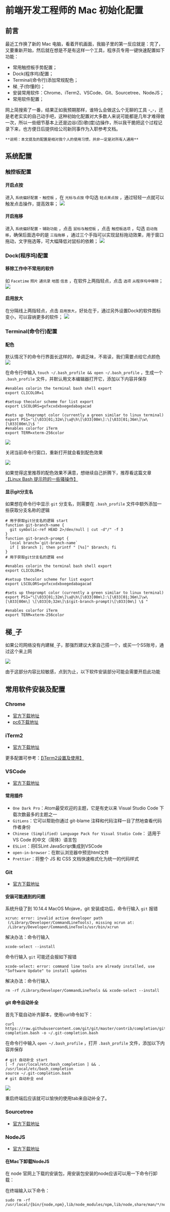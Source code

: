 # 前端开发工程师的 Mac 初始化配置

## 前言

最近工作换了新的 Mac 电脑，看着开机画面，我脑子里的第一反应就是：完了，又要重新开始，然后就在想是不是有这样一个工具，程序员专用一键快速配置如下功能：

- 常用触控板手势配置；
- Dock(程序坞)配置；
- Terminal(命令行)添加常规配色；
- 梯`_`子(你懂的)；
- 安装常用软件：Chrome、iTerm2、VSCode、Git、Sourcetree、NodeJS；
- 常用软件配置；

网上简搜索了一番，结果正如我预期那样，谁特么会做这么个无聊的工具 -_-，还是老老实实的自己动手吧，这种初始化配置对大多数人来说可能都是几年才难得做一次，所以一些细节基本上还是边谷(百)歌(度)边操作，所以我干脆把这个过程记录下来，也方便日后提供给公司新同事作为入职参考文档。

    **说明：本文提及的配置是相对我个人的使用习惯，并非一定是对所有人通用**

## 系统配置

### 触控板配置

#### 开启点按

进入 `系统偏好配置` - `触控板` ，在 `光标与点按` 中勾选 `轻点来点按` ，通过轻轻一点就可以触发点击操作，提高效率；
![](https://raw.githubusercontent.com/gafish/gafish.github.com/master/images/WX20190622-154317@2x.png)

#### 开启拖移

进入 `系统偏好配置` - `辅助功能` ，点击 `鼠标与触控板` ，点击 `触控板选项` ，勾选 `启动拖移`，确保后面选中的是 `三指拖移` ，通过三个手指可以实现鼠标拖动效果，用于窗口拖动，文字拖选等，可大幅降低对鼠标的依赖；
![](https://raw.githubusercontent.com/gafish/gafish.github.com/master/images/WX20190622-154126@2x.png)

### Dock(程序坞)配置

#### 移除工作中不常用的软件

如 `Facetime` `照片` `通讯录` `地图` `信息` ，在软件上两指轻点，点击 `选项` `从程序坞中移除`；
![](https://raw.githubusercontent.com/gafish/gafish.github.com/master/images/WX20190622-155744@2x.png)

#### 启用放大

在分隔线上两指轻点，点击 `启用放大`，好处在于，通过另外设置Dock的软件图标变小，可以容纳更多的软件；
![](https://raw.githubusercontent.com/gafish/gafish.github.com/master/images/WX20190622-161446@2x.png)

### Terminal(命令行)配置

#### 配色

默认情况下的命令行界面长这样的，单调乏味，不易读，我们需要点给它点颜色
![](https://raw.githubusercontent.com/gafish/gafish.github.com/master/images/WX20190622-162853@2x.png)

在命令行中输入 `touch ~/.bash_profile && open ~/.bash_profile` ，生成一个 `.bash_profile` 文件，并默认用文本编辑器打开它，添加以下内容并保存

```
#enables colorin the terminal bash shell export
export CLICOLOR=1

#setsup thecolor scheme for list export
export LSCOLORS=gxfxcxdxbxegedabagacad
 
#sets up theprompt color (currently a green similar to linux terminal)
export PS1='\[\033[01;32m\]\u@\h\[\033[00m\]:\[\033[01;36m\]\w\[\033[00m\]\$ '
#enables colorfor iTerm
export TERM=xterm-256color
```

![](https://raw.githubusercontent.com/gafish/gafish.github.com/master/images/WX20190622-163839@2x.png)

关闭当前命令行窗口，重新打开就会看到配色效果

![](https://raw.githubusercontent.com/gafish/gafish.github.com/master/images/WX20190622-164145@2x.png)

如果觉得这里推荐的配色效果不满意，想继续自己折腾下，推荐看这篇文章 [【Linux Bash 提示符的一些骚操作】](https://linux.cn/article-8711-1.html)

#### 显示git分支名

如果想在命令行中显示 `git` 分支名，则需要在 `.bash_profile` 文件中额外添加一些获取分支名称的逻辑

```
# 用于获取git分支名的逻辑 start
function git-branch-name {
  git symbolic-ref HEAD 2>/dev/null | cut -d"/" -f 3
}
function git-branch-prompt {
  local branch=`git-branch-name`
  if [ $branch ]; then printf " [%s]" $branch; fi
}
# 用于获取git分支名的逻辑 end

#enables colorin the terminal bash shell export
export CLICOLOR=1

#setsup thecolor scheme for list export
export LSCOLORS=gxfxcxdxbxegedabagacad
 
#sets up theprompt color (currently a green similar to linux terminal)
export PS1="\[\033[01;32m\]\u@\h\[\033[00m\]:\[\033[01;36m\]\w\[\033[00m\] \[\033[0;32m\]\$(git-branch-prompt)\[\033[0m\] \$ "

#enables colorfor iTerm
export TERM=xterm-256color
```

## 梯`_`子

如果公司网络没有内建梯`_`子，那强烈建议大家自己搭一个，或买一个SS账号，通过这个来上网

![](https://raw.githubusercontent.com/gafish/gafish.github.com/master/images/WX20190622-170227@2x.png)

由于这部分内容比较敏感，点到为止，以下软件安装部分可能会需要开启此功能

## 常用软件安装及配置

### Chrome

- [官方下载地址](https://www.google.com/chrome/)
- [pc6下载地址](http://www.pc6.com/mac/110545.html)

### iTerm2

- [官方下载地址](https://www.iterm2.com/)

更多配置可参考：[【iTerm2设置及使用】](https://www.cnblogs.com/guiyuhua/p/8610629.html)

### VSCode

- [官方下载地址](https://code.visualstudio.com/)

#### 常用插件

- `One Dark Pro`：Atom最受欢迎的主题，它是有史以来 Visual Studio Code 下载次数最多的主题之一
- `GitLens`：它可以帮助你通过 git-blame 注释和代码注释一目了然地查看代码作者身份
- `Chinese (Simplified) Language Pack for Visual Studio Code`： 适用于 VS Code 的中文（简体）语言包
- `ESLint`：将ESLint JavaScript集成到VSCode
- `open-in-browser`：在默认浏览器中预览html文件
- `Prettier`：将整个 JS 和 CSS 文档快速格式化为统一的代码样式

### Git

- [官方下载地址](https://git-scm.com/)

#### 安装可能遇到的问题

系统升级了到 10.14.4 MacOS Mojave，git 安装成功后，命令行输入 `git` 报错
```
xcrun: error: invalid active developer path
 (/Library/Developer/CommandLineTools), missing xcrun at:
 /Library/Developer/CommandLineTools/usr/bin/xcrun
```
解决办法：命令行输入
```
xcode-select --install
```
命令行输入 `git` 可能还会报如下报错
```
xcode-select: error: command line tools are already installed, use "Software Update" to install updates
```
解决办法：命令行输入
```
rm -rf /Library/Developer/CommandLineTools && xcode-select --install
```

#### git 命令自动补全

首先下载自动补齐脚本，使用curl命令如下：
```
curl https://raw.githubusercontent.com/git/git/master/contrib/completion/git-completion.bash -o ~/.git-completion.bash
```
在命令行中输入 `open ~/.bash_profile` ，打开 `.bash_profile` 文件，添加以下内容并保存
```
# git 自动补全 start
[ -f /usr/local/etc/bash_completion ] && . /usr/local/etc/bash_completion
source ~/.git-completion.bash
# git 自动补全 end
```

![](https://raw.githubusercontent.com/gafish/gafish.github.com/master/images/WX20190623-132859@2x.png)

重启终端后应该就可以愉快的使用tab来自动补全了。

### Sourcetree

- [官方下载地址](https://www.sourcetreeapp.com/)

### NodeJS

- [官方下载地址](https://nodejs.org/en/)

#### 在Mac下卸载NodeJS

在 node 官网上下载的安装包，用安装包安装的node应该可以用一下命令行卸载：

在终端输入以下命令：
```
sudo rm -rf /usr/local/{bin/{node,npm},lib/node_modules/npm,lib/node,share/man/*/node.*}
```